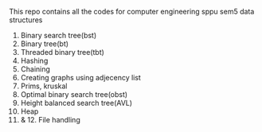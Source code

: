 This repo contains all the codes for computer engineering sppu sem5 data structures
1. Binary search tree(bst)
2. Binary tree(bt)
3. Threaded binary tree(tbt)
4. Hashing
5. Chaining
6. Creating graphs using adjecency list
7. Prims, kruskal
8. Optimal binary search tree(obst)
9. Height balanced search tree(AVL)
10. Heap
11. & 12. File handling
